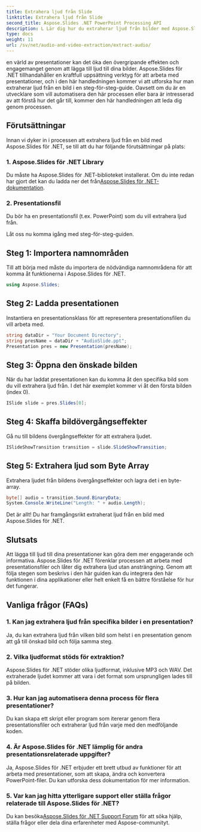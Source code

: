 ```yaml
---
title: Extrahera ljud från Slide
linktitle: Extrahera ljud från Slide
second_title: Aspose.Slides .NET PowerPoint Processing API
description: L Lär dig hur du extraherar ljud från bilder med Aspose.Slides för .NET. Förbättra dina presentationer med denna steg-för-steg-guide.
type: docs
weight: 11
url: /sv/net/audio-and-video-extraction/extract-audio/
---
```


en värld av presentationer kan det öka den övergripande effekten och engagemanget genom att lägga till ljud till dina bilder. Aspose.Slides för .NET tillhandahåller en kraftfull uppsättning verktyg för att arbeta med presentationer, och i den här handledningen kommer vi att utforska hur man extraherar ljud från en bild i en steg-för-steg-guide. Oavsett om du är en utvecklare som vill automatisera den här processen eller bara är intresserad av att förstå hur det går till, kommer den här handledningen att leda dig genom processen.

## Förutsättningar

Innan vi dyker in i processen att extrahera ljud från en bild med Aspose.Slides för .NET, se till att du har följande förutsättningar på plats:

### 1. Aspose.Slides för .NET Library
 Du måste ha Aspose.Slides för .NET-biblioteket installerat. Om du inte redan har gjort det kan du ladda ner det från[Aspose.Slides för .NET-dokumentation](https://reference.aspose.com/slides/net/).

### 2. Presentationsfil
Du bör ha en presentationsfil (t.ex. PowerPoint) som du vill extrahera ljud från.

Låt oss nu komma igång med steg-för-steg-guiden.

## Steg 1: Importera namnområden

Till att börja med måste du importera de nödvändiga namnområdena för att komma åt funktionerna i Aspose.Slides för .NET.

```csharp
using Aspose.Slides;
```

## Steg 2: Ladda presentationen

Instantiera en presentationsklass för att representera presentationsfilen du vill arbeta med.

```csharp
string dataDir = "Your Document Directory";
string presName = dataDir + "AudioSlide.ppt";
Presentation pres = new Presentation(presName);
```

## Steg 3: Öppna den önskade bilden

När du har laddat presentationen kan du komma åt den specifika bild som du vill extrahera ljud från. I det här exemplet kommer vi åt den första bilden (index 0).

```csharp
ISlide slide = pres.Slides[0];
```

## Steg 4: Skaffa bildövergångseffekter

Gå nu till bildens övergångseffekter för att extrahera ljudet.

```csharp
ISlideShowTransition transition = slide.SlideShowTransition;
```

## Steg 5: Extrahera ljud som Byte Array

Extrahera ljudet från bildens övergångseffekter och lagra det i en byte-array.

```csharp
byte[] audio = transition.Sound.BinaryData;
System.Console.WriteLine("Length: " + audio.Length);
```

Det är allt! Du har framgångsrikt extraherat ljud från en bild med Aspose.Slides för .NET.

## Slutsats

Att lägga till ljud till dina presentationer kan göra dem mer engagerande och informativa. Aspose.Slides för .NET förenklar processen att arbeta med presentationsfiler och låter dig extrahera ljud utan ansträngning. Genom att följa stegen som beskrivs i den här guiden kan du integrera den här funktionen i dina applikationer eller helt enkelt få en bättre förståelse för hur det fungerar.

## Vanliga frågor (FAQs)

### 1. Kan jag extrahera ljud från specifika bilder i en presentation?
Ja, du kan extrahera ljud från vilken bild som helst i en presentation genom att gå till önskad bild och följa samma steg.

### 2. Vilka ljudformat stöds för extraktion?
Aspose.Slides för .NET stöder olika ljudformat, inklusive MP3 och WAV. Det extraherade ljudet kommer att vara i det format som ursprungligen lades till på bilden.

### 3. Hur kan jag automatisera denna process för flera presentationer?
Du kan skapa ett skript eller program som itererar genom flera presentationsfiler och extraherar ljud från varje med den medföljande koden.

### 4. Är Aspose.Slides för .NET lämplig för andra presentationsrelaterade uppgifter?
Ja, Aspose.Slides för .NET erbjuder ett brett utbud av funktioner för att arbeta med presentationer, som att skapa, ändra och konvertera PowerPoint-filer. Du kan utforska dess dokumentation för mer information.

### 5. Var kan jag hitta ytterligare support eller ställa frågor relaterade till Aspose.Slides för .NET?
 Du kan besöka[Aspose.Slides för .NET Support Forum](https://forum.aspose.com/) för att söka hjälp, ställa frågor eller dela dina erfarenheter med Aspose-communityt.